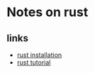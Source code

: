 # Notes on rust

## links
- [rust installation](https://doc.rust-lang.org/book/second-edition/ch01-01-installation.html)
- [rust tutorial](https://doc.rust-lang.org/book/second-edition/ch01-00-introduction.html)
